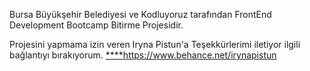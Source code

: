 Bursa Büyükşehir Belediyesi ve Kodluyoruz tarafından FrontEnd Development Bootcamp Bitirme Projesidir.



Projesini yapmama izin veren Iryna Pistun'a Teşekkürlerimi iletiyor ilgili bağlantıyı bırakıyorum.
[****](https://www.behance.net/irynapistun)https://www.behance.net/irynapistun
